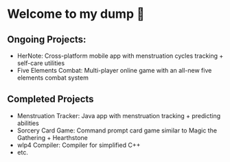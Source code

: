 # Welcome to my dump 💃

## Ongoing Projects:
- HerNote: Cross-platform mobile app with menstruation cycles tracking + self-care utilities
- Five Elements Combat: Multi-player online game with an all-new five elements combat system

## Completed Projects
- Menstruation Tracker: Java app with menstruation tracking + predicting abilities
- Sorcery Card Game: Command prompt card game similar to Magic the Gathering + Hearthstone
- wlp4 Compiler: Compiler for simplified C++
- etc.
